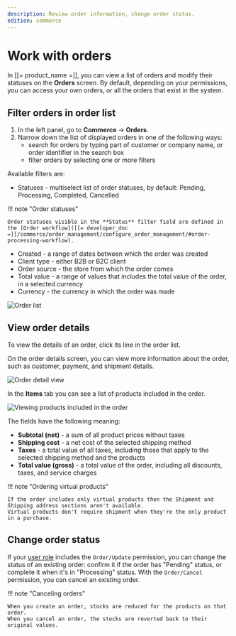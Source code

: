 ```yaml
---
description: Review order information, change order status.
edition: commerce
---
```


# Work with orders

In [[= product_name =]], you can view a list of orders and modify their statuses on the **Orders** screen.
By default, depending on your permissions, you can access your own orders, or all the orders that exist in the system.

## Filter orders in order list

1. In the left panel, go to **Commerce** -> **Orders**.
2. Narrow down the list of displayed orders in one of the following ways:
    - search for orders by typing part of customer or company name, or order identifier in the search box
    - filter orders by selecting one or more filters

Available filters are:

- Statuses - multiselect list of order statuses, by default: Pending, Processing, Completed, Cancelled

!!! note "Order statuses"

    Order statuses visible in the **Status** filter field are defined in the [Order workflow]([[= developer_doc =]]/commerce/order_management/configure_order_management/#order-processing-workflow).

- Created - a range of dates between which the order was created
- Client type - either B2B or B2C client
- Order source - the store from which the order comes
- Total value - a range of values that includes the total value of the order, in a selected currency
- Currency - the currency in which the order was made

![Order list](order_list.png)

## View order details

To view the details of an order, click its line in the order list.

On the order details screen, you can view more information about the order, such as customer, payment, and shipment details.

![Order detail view](order_detail_view.png)

In the **Items** tab you can see a list of products included in the order.

![Viewing products included in the order](order_detail_items.png)

The fields have the following meaning:

- **Subtotal (net)** - a sum of all product prices without taxes
- **Shipping cost** - a net cost of the selected shipping method
- **Taxes** - a total value of all taxes, including those that apply to the selected shipping method and the products
- **Total value (gross)** - a total value of the order, including all discounts, taxes, and service charges

!!! note "Ordering virtual products"

    If the order includes only virtual products then the Shipment and Shipping address sections aren't available.
    Virtual products don't require shipment when they're the only product in a purchase.

## Change order status

If your [user role](work_with_permissions.md) includes the `Order/Update` permission, you can change the status of an existing order:
confirm it if the order has "Pending" status, or complete it when it's in "Processing" status.
With the `Order/Cancel` permission, you can cancel an existing order.

!!! note "Canceling orders"

    When you create an order, stocks are reduced for the products on that order.
    When you cancel an order, the stocks are reverted back to their original values.
